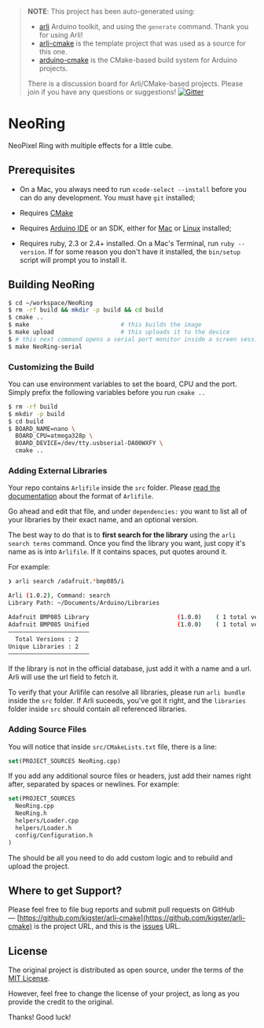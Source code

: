           
> **NOTE**: This project has been auto-generated using:
> 
>  * [arli](https://github.com/kigster/arli) Arduino toolkit, and using the `generate` command. Thank you for using Arli!
>  * [arli-cmake](https://github.com/kigster/arli-cmake) is the template project that was used as a source for this one.
>  * [arduino-cmake](https://github.com/arduino-cmake/arduino-cmake) is the CMake-based build system for Arduino projects.
>
> There is a discussion board for Arli/CMake-based projects. Please join if you have any questions or suggestions!
> [![Gitter](https://img.shields.io/gitter/room/gitterHQ/gitter.svg)](https://gitter.im/arduino-cmake-arli/)


# NeoRing

NeoPixel Ring with multiple effects for a little cube.

## Prerequisites

 * On a Mac, you always need to run `xcode-select --install` before you can do any development. You must have `git` installed;

 * Requires [CMake](https://cmake.org/download/)

 * Requires [Arduino IDE](https://www.arduino.cc/en/Main/Software) or an SDK, either for [Mac](https://downloads.arduino.cc/arduino-1.8.5-macosx.zip) or [Linux](https://downloads.arduino.cc/arduino-1.8.5-linux.zip) installed;

 * Requires ruby, 2.3 or 2.4+ installed. On a Mac's Terminal, run `ruby --version`. If for some reason you don't have it installed, the `bin/setup` script will prompt you to install it.

## Building NeoRing
 
```bash
$ cd ~/workspace/NeoRing
$ rm -rf build && mkdir -p build && cd build
$ cmake ..
$ make                          # this builds the image
$ make upload                   # this uploads it to the device
$ # this next command opens a serial port monitor inside a screen session
$ make NeoRing-serial   
```

### Customizing the Build

You can use environment variables to set the board, CPU and the port. Simply prefix the following variables before you run `cmake ..`

```bash
$ rm -rf build
$ mkdir -p build
$ cd build
$ BOARD_NAME=nano \
  BOARD_CPU=atmega328p \
  BOARD_DEVICE=/dev/tty.usbserial-DA00WXFY \
  cmake ..
```

### Adding External Libraries

Your repo contains `Arlifile` inside the `src` folder. Please [read the documentation](https://github.com/kigster/arli#command-bundle) about the format of `Arlifile`.

Go ahead and edit that file, and under `dependencies:` you want to list all of your libraries by their exact name, and an optional version. 

The best way to do that is to **first search for the library** using the `arli search terms` command. Once you find the library you want, just copy it's name as is into `Arlifile`. If it contains spaces, put quotes around it.

For example:

```bash
❯ arli search /adafruit.*bmp085/i

Arli (1.0.2), Command: search
Library Path: ~/Documents/Arduino/Libraries

Adafruit BMP085 Library                         (1.0.0)    ( 1 total versions )
Adafruit BMP085 Unified                         (1.0.0)    ( 1 total versions )
———————————————————————
  Total Versions : 2
Unique Libraries : 2
———————————————————————
```

If the library is not in the official database, just add it with a name and a url. Arli will use the url field to fetch it.

To verify that your Arlifile can resolve all libraries, please run `arli bundle` inside the `src` folder. If Arli suceeds, you've got it right, and the `libraries` folder inside `src` should contain all referenced libraries.

### Adding Source Files

You will notice that inside `src/CMakeLists.txt` file, there is a line:

```cmake
set(PROJECT_SOURCES NeoRing.cpp)
```

If you add any additional source files or headers, just add their names right after, separated by spaces or newlines. For example:

```cmake
set(PROJECT_SOURCES 
  NeoRing.cpp
  NeoRing.h
  helpers/Loader.cpp
  helpers/Loader.h
  config/Configuration.h
)
```

The should be all you need to do add custom logic and to rebuild and upload the project.

## Where to get Support?

Please feel free to file bug reports and submit pull requests on GitHub — [https://github.com/kigster/arli-cmake](https://github.com/kigster/arli-cmake) is the project URL, and this is the [issues](https://github.com/kigster/arli-cmake/issues) URL.

## License

The original project is distributed as open source, under the terms of the [MIT License](http://opensource.org/licenses/MIT). 

However, feel free to change the license of your project, as long as you provide the credit to the original.

Thanks!
Good luck!


